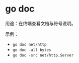 # go doc

用途：在终端查看文档与符号说明。

示例：
- `go doc net/http`
- `go doc -all bytes`
- `go doc -src net/http.Server`